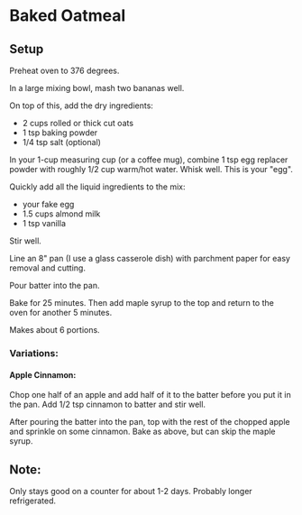 # Baked Oatmeal

## Setup

Preheat oven to 376 degrees.

In a large mixing bowl, mash two bananas well.

On top of this, add the dry ingredients:
* 2 cups rolled or thick cut oats
* 1 tsp baking powder
* 1/4 tsp salt (optional)

In your 1-cup measuring cup (or a coffee mug), combine 1 tsp egg replacer powder with roughly 1/2 cup warm/hot water. Whisk well. This is your "egg".

Quickly add all the liquid ingredients to the mix:

* your fake egg
* 1.5 cups almond milk
* 1 tsp vanilla

Stir well.

Line an 8" pan (I use a glass casserole dish) with parchment paper for easy removal and cutting.

Pour batter into the pan.

Bake for 25 minutes. Then add maple syrup to the top and return to the oven for another 5 minutes.

Makes about 6 portions.

### Variations:

#### Apple Cinnamon:

Chop one half of an apple and add half of it to the batter before you put it in the pan. Add 1/2 tsp cinnamon to batter and stir well.

After pouring the batter into the pan, top with the rest of the chopped apple and sprinkle on some cinnamon. Bake as above, but can skip the maple syrup.

## Note:

Only stays good on a counter for about 1-2 days. Probably longer refrigerated.
